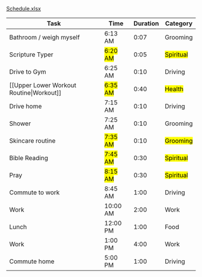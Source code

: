 [Schedule.xlsx](https://mysite.aa.com/:x:/g/personal/242924_corpaa_aa_com/EaegniBqw9BDlnabirNaFX4Bc_0aIEk9u1Y2AEit1STe2A?e=MjGIda)

| Task                    | Time     | Duration | Category       |
|-------------------------|----------|----------|----------------|
| Bathroom / weigh myself | 6:13 AM  | 0:07     | Grooming       |
| Scripture Typer         | <mark class="hltr-green">6:20 AM</mark>  | 0:05     | <mark class="hltr-green">Spiritual</mark>      |
| Drive to Gym            | 6:25 AM  | 0:10     | Driving |
| [[Upper Lower Workout Routine\|Workout]]                 | <mark class="hltr-blue">6:35 AM</mark>  | 0:40     | <mark class="hltr-blue">Health</mark>         |
| Drive home              | 7:15 AM  | 0:10     | Driving |
| Shower                  | 7:25 AM  | 0:10     | Grooming       |
| Skincare routine        | <mark class="hltr-blue">7:35 AM</mark>  | 0:10     | <mark class="hltr-blue">Grooming</mark>       |
| Bible Reading           | <mark class="hltr-green">7:45 AM</mark>  | 0:30     | <mark class="hltr-green">Spiritual</mark>      |
| Pray                    | <mark class="hltr-green">8:15 AM</mark>  | 0:30     | <mark class="hltr-green">Spiritual</mark>      |
| Commute to work         | 8:45 AM  | 1:00     | Driving |
| Work                    | 10:00 AM | 2:00     | Work           |
| Lunch                   | 12:00 PM | 1:00     | Food           |
| Work                    | 1:00 PM  | 4:00     | Work           |
| Commute home            | 5:00 PM  | 1:00     | Driving |
